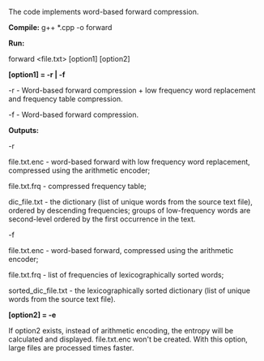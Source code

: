 The code implements word-based forward compression. 

**Compile:**
g++ *.cpp -o forward

**Run:**

forward <file.txt> [option1] [option2]

**[option1] = -r | -f**

-r  -  Word-based forward compression + low frequency word replacement and frequency table compression.

-f  -  Word-based forward compression.

**Outputs:**

-r

file.txt.enc - word-based forward with low frequency word replacement, compressed using the arithmetic encoder;

file.txt.frq - compressed frequency table;

dic_file.txt - the dictionary (list of unique words from the source text file), ordered by descending frequencies; groups of low-frequency words are second-level ordered by the first occurrence in the text.

-f

file.txt.enc - word-based forward, compressed using the arithmetic encoder;

file.txt.frq - list of frequencies of lexicographically sorted words;

sorted_dic_file.txt - the lexicographically sorted dictionary (list of unique words from the source text file).

**[option2] = -e**

If option2 exists, instead of arithmetic encoding, the entropy will be calculated and displayed. file.txt.enc won't be created. With this option, large files are processed times faster.
